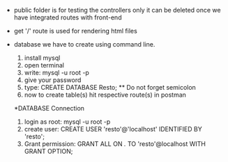 * public folder is for testing the controllers only 
  it can be deleted once we have integrated routes with front-end

* get '/' route is used for rendering html files

* database we have to create using command line.
  1. install mysql
  2. open terminal
  3. write: mysql -u root -p
  4. give your password
  5. type: CREATE DATABASE Resto;    ** Do not forget semicolon
  6. now to create table(s) hit respective route(s) in postman
  
  
  *DATABASE Connection
  
  1. login as root: mysql -u root -p
  2. create user: CREATE USER 'resto'@'localhost' IDENTIFIED BY 'resto';
  3. Grant permission: GRANT ALL ON *.* TO 'resto'@localhost WITH GRANT OPTION;